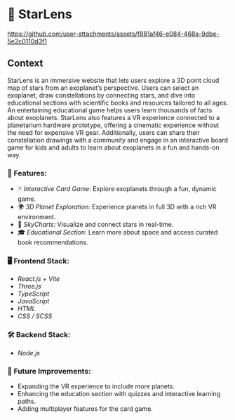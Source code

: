 # 🌟 StarLens
https://github.com/user-attachments/assets/f881af46-e084-468a-9dbe-5e2c0110d3f1

## Context
StarLens is an immersive website that lets users explore a 3D point cloud map of stars from an exoplanet’s perspective. Users can select an exoplanet, draw constellations by connecting stars, and dive into educational sections with scientific books and resources tailored to all ages. An entertaining educational game helps users learn thousands of facts about exoplanets. StarLens also features a VR experience connected to a planetarium hardware prototype, offering a cinematic experience without the need for expensive VR gear. Additionally, users can share their constellation drawings with a community and engage in an interactive board game for kids and adults to learn about exoplanets in a fun and hands-on way.

### 🚀 Features:
- 🃏 *Interactive Card Game*: Explore exoplanets through a fun, dynamic game.
- 🌍 *3D Planet Exploration*: Experience planets in full 3D with a rich VR environment.
- 🌌 *SkyCharts*: Visualize and connect stars in real-time.
- 🎓 *Educational Section*: Learn more about space and access curated book recommendations.


### 🖥 Frontend Stack:
- *React.js + Vite*
- *Three.js*
- *TypeScript*
- *JavaScript*
- *HTML*
- *CSS / SCSS*

### 🛠 Backend Stack:
- *Node.js*

### 🚧 Future Improvements:
- Expanding the VR experience to include more planets.
- Enhancing the education section with quizzes and interactive learning paths.
- Adding multiplayer features for the card game.
